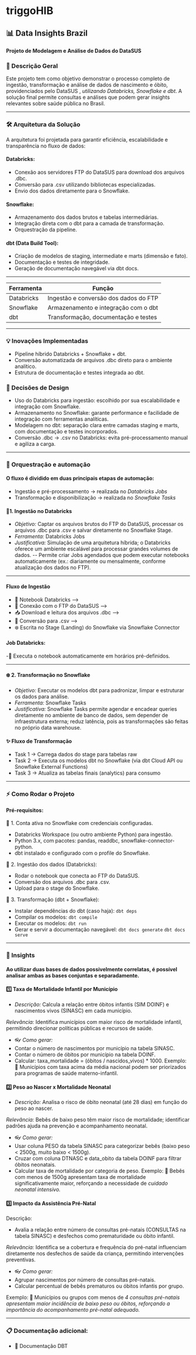# triggoHIB


## 📊 Data Insights Brazil 
#### Projeto de Modelagem e Análise de Dados do DataSUS
### 📌 Descrição Geral

Este projeto tem como objetivo demonstrar o processo completo de ingestão, transformação e análise de dados de nascimento e óbito, providenciados pelo DataSUS  , _utilizando Databricks, Snowflake e dbt_.
A solução final permite consultas e análises que podem gerar insights relevantes sobre saúde pública no Brasil.

---
### 🛠️ Arquitetura da Solução
A arquitetura foi projetada para garantir eficiência, escalabilidade e transparência no fluxo de dados:

#### Databricks:
- Conexão aos servidores FTP do DataSUS para download dos arquivos .dbc.
- Conversão para .csv utilizando bibliotecas especializadas.
- Envio dos dados diretamente para o Snowflake.

#### Snowflake:
- Armazenamento dos dados brutos e tabelas intermediárias.
- Integração direta com o dbt para a camada de transformação.
- Orquestração da pipeline.

#### dbt (Data Build Tool):
- Criação de modelos de staging, intermediate e marts (dimensão e fato).
- Documentação e testes de integridade.
- Geração de documentação navegável via dbt docs.

---
| Ferramenta   | Função |
|--------------|--------|
| Databricks   | Ingestão e conversão dos dados do FTP |
| Snowflake    | Armazenamento e integração com o dbt |
| dbt          | Transformação, documentação e testes |

--- 
### 💡 Inovações Implementadas
- Pipeline híbrido Databricks + Snowflake + dbt.
- Conversão automatizada de arquivos .dbc direto para o ambiente analítico.
- Estrutura de documentação e testes integrada ao dbt.

### 🎯 Decisões de Design
- Uso do Databricks para ingestão: escolhido por sua escalabilidade e integração com Snowflake.
- Armazenamento no Snowflake: garante performance e facilidade de integração com ferramentas analíticas.
- Modelagem no dbt: separação clara entre camadas staging e marts, com documentação e testes incorporados.
- Conversão .dbc → .csv no Databricks: evita pré-processamento manual e agiliza a carga.
---
### 🤖 Orquestração e automação 
#### O fluxo é dividido em duas principais etapas de automação:

- Ingestão e pré-processamento → realizada no *Databricks Jobs*
- Transformação e disponibilização → realizada no *Snowflake Tasks*

#### 🐝1. Ingestão no Databricks
- *Objetivo:* Captar os arquivos brutos do FTP do DataSUS, processar os arquivos .dbc para .csv e salvar diretamente no Snowflake Stage.
- *Ferramenta:* Databricks Jobs
- *Justificativa:* Simulação de uma arquitetura híbrida; o Databricks oferece um ambiente escalável para processar grandes volumes de dados.
-- Permite criar Jobs agendados que podem executar notebooks automaticamente (ex.: diariamente ou mensalmente, conforme atualização dos dados no FTP).
---
#### Fluxo de Ingestão
- 📒 Notebook Databricks -->
- 🔌 Conexão com o FTP do DataSUS -->
- 📥 Download e leitura dos arquivos .dbc -->
- 🔄 Conversão para .csv -->
- ❄️ Escrita no Stage (Landing) do Snowflake via Snowflake Connector

#### Job Databricks:
-🔌 Executa o notebook automaticamente em horários pré-definidos.

---
#### ❄️ 2. Transformação no Snowflake
- *Objetivo:* Executar os modelos dbt para padronizar, limpar e estruturar os dados para análise.
- *Ferramenta:* Snowflake Tasks
- *Justificativa:* Snowflake Tasks permite agendar e encadear queries diretamente no ambiente de banco de dados, sem depender de infraestrutura externa; reduz latência, pois as transformações são feitas no próprio data warehouse.

#### ✨ Fluxo de Transformação
- Task 1 → Carrega dados do stage para tabelas raw
- Task 2 → Executa os modelos dbt no Snowflake (via dbt Cloud API ou Snowflake External Functions)
- Task 3 → Atualiza as tabelas finais (analytics) para consumo
----

### ⚡ Como Rodar o Projeto
#### Pré-requisitos:
📌 1. Conta ativa no Snowflake com credenciais configuradas.
- Databricks Workspace (ou outro ambiente Python) para ingestão.
- Python 3.x, com pacotes: pandas, readdbc, snowflake-connector-python.
- dbt instalado e configurado com o profile do Snowflake.
  
📌 2. Ingestão dos dados (Databricks):
- Rodar o notebook que conecta ao FTP do DataSUS.
- Conversão dos arquivos .dbc para .csv.
- Upload para o stage do Snowflake.

📌 3. Transformação (dbt + Snowflake):
- Instalar dependências do dbt (caso haja): `dbt deps`
- Compilar os modelos: `dbt compile`
- Executar os modelos: `dbt run`
- Gerar e servir a documentação navegável:
`dbt docs generate`
`dbt docs serve`
---- 
### 🔦 Insights 
#### Ao utilizar duas bases de dados possivelmente correlatas, é possível analisar ambas as bases conjuntas e separadamente. 

#### 1️⃣ Taxa de Mortalidade Infantil por Município
- *Descrição:* Calcula a relação entre óbitos infantis (SIM DOINF) e nascimentos vivos (SINASC) em cada município.
  
*Relevância:* Identifica municípios com maior risco de mortalidade infantil, permitindo direcionar políticas públicas e recursos de saúde.

- 👓 *Como gerar:*
- Contar o número de nascimentos por município na tabela SINASC.
- Contar o número de óbitos por município na tabela DOINF.
- Calcular: taxa_mortalidade = (óbitos / nascidos_vivos) * 1000.
Exemplo:
🌟 Municípios com taxa acima da média nacional podem ser priorizados para programas de saúde materno-infantil.

#### 2️⃣ Peso ao Nascer x Mortalidade Neonatal

- *Descrição:* Analisa o risco de óbito neonatal (até 28 dias) em função do peso ao nascer.

*Relevância:* Bebês de baixo peso têm maior risco de mortalidade; identificar padrões ajuda na prevenção e acompanhamento neonatal.
  
- 👓 *Como gerar:*
- Usar coluna PESO da tabela SINASC para categorizar bebês (baixo peso < 2500g, muito baixo < 1500g).
- Cruzar com coluna DTNASC e data_obito da tabela DOINF para filtrar óbitos neonatais.
- Calcular taxa de mortalidade por categoria de peso.
Exemplo:
🌟 Bebês com menos de 1500g apresentam taxa de mortalidade significativamente maior, reforçando a necessidade de _cuidado neonatal intensivo._

#### 3️⃣ Impacto da Assistência Pré-Natal
Descrição:
- Avalia a relação entre número de consultas pré-natais (CONSULTAS na tabela SINASC) e desfechos como prematuridade ou óbito infantil.

*Relevância:*
Identifica se a cobertura e frequência do pré-natal influenciam diretamente nos desfechos de saúde da criança, permitindo intervenções preventivas.

- 👓 *Como gerar:*
- Agrupar nascimentos por número de consultas pré-natais.
- Calcular percentual de bebês prematuros ou óbitos infantis por grupo.

Exemplo:
🌟 Municípios ou grupos com menos de _4 consultas pré-natais apresentam maior incidência de baixo peso ou óbitos, reforçando a importância do acompanhamento pré-natal adequado._

---- 
### 📋 Documentação adicional:
- 🔗 Documentação DBT 

